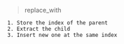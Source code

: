 > replace_with

    1. Store the index of the parent 
    2. Extract the child
    3. Insert new one at the same index
